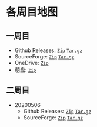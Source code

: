 # 各周目地图

## 一周目
* Github Releases: [`Zip`](https://github.com/PoiCraft/poicraft_1st/archive/final.zip) [`Tar.gz`](https://github.com/PoiCraft/poicraft_1st/archive/final.tar.gz)
* SourceForge: [`Zip`](https://sourceforge.net/projects/poicraft-1st/files/final/final.zip/download) [`Tar.gz`](https://sourceforge.net/projects/poicraft-1st/files/final/final.tar.gz/download)
* OneDrive: [`Zip`](https://poicraft-my.sharepoint.com/:u:/g/personal/renew_poicraft_onmicrosoft_com/EUc1Ismi9RlBjZ8G4KZSYPkBFPcVnPuPo0ZKLWT5AqSjBQ?e=Z2W30I)
* 萌盘: [`Zip`](https://moepan.pw/#/s/nxytX)

## 二周目
* 20200506
  - Github Releases: [`Zip`](https://github.com/PoiCraft/poicraft_2nd/archive/20200506.zip) [`Tar.gz`](https://github.com/PoiCraft/poicraft_2nd/archive/20200506.tar.gz)
  - SourceForge: [`Zip`](https://sourceforge.net/projects/poicraft-2nd/files/20200506/backup%4020200506.zip/download) [`Tar.gz`](https://sourceforge.net/projects/poicraft-2nd/files/20200506/backup%4020200506.tar.gz/download)
